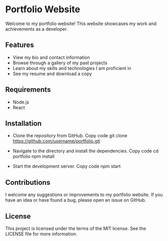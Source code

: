 # Portfolio Website

Welcome to my portfolio website! This website showcases my work and achievements as a developer.

## Features

- View my bio and contact information
- Browse through a gallery of my past projects
- Learn about my skills and technologies I am proficient in
- See my resume and download a copy

## Requirements

- Node.js
- React


## Installation

- Clone the repository from GitHub.
Copy code
git clone https://github.com/username/portfolio.git

- Navigate to the directory and install the dependencies.
Copy code
  cd portfolio
  npm install

- Start the development server.
 Copy code
  npm start

## Contributions

I welcome any suggestions or improvements to my portfolio website. If you have an idea or have found a bug, please open an issue on GitHub.

## License

This project is licensed under the terms of the MIT license. See the LICENSE file for more information.
